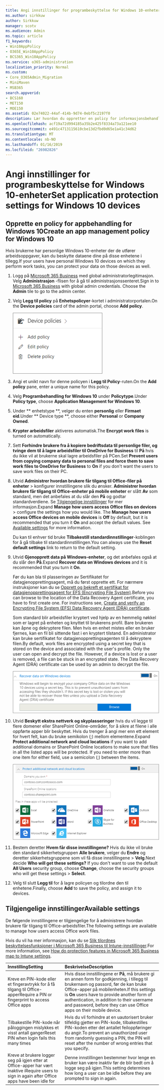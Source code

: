 ```yaml
---
title: Angi innstillinger for programbeskyttelse for Windows 10-enheter
ms.author: sirkkuw
author: Sirkkuw
manager: scotv
ms.audience: Admin
ms.topic: article
f1_keywords:
- Win10AppPolicy
- O365E_Win10AppPolicy
- BCS365_Win10AppPolicy
ms.service: o365-administration
localization_priority: Normal
ms.custom:
- Core_O365Admin_Migration
- MiniMaven
- MSB365
search.appverid:
- BCS160
- MET150
- MOE150
ms.assetid: 02e74022-44af-414b-9d74-0ebf5c2197f0
description: Lær hvordan du oppretter en policy for informasjonsbehandling av app og beskytte arbeidsfiler på Windows 10 enheter.
ms.openlocfilehash: acf19a72d994185a35b2e425f8334a73a121ee10
ms.sourcegitcommit: e491c4713115610cbe13d2fbd0d65e1a41c34d62
ms.translationtype: MT
ms.contentlocale: nb-NO
ms.lasthandoff: 01/16/2019
ms.locfileid: "26982826"
---
```

# <a name="set-application-protection-settings-for-windows-10-devices"></a><span data-ttu-id="d15ad-103">Angi innstillinger for programbeskyttelse for Windows 10-enheter</span><span class="sxs-lookup"><span data-stu-id="d15ad-103">Set application protection settings for Windows 10 devices</span></span>

## <a name="create-an-app-management-policy-for-windows-10"></a><span data-ttu-id="d15ad-104">Opprette en policy for appbehandling for Windows 10</span><span class="sxs-lookup"><span data-stu-id="d15ad-104">Create an app management policy for Windows 10</span></span>

<span data-ttu-id="d15ad-105">Hvis brukerne har personlige Windows 10-enheter der de utfører arbeidsoppgaver, kan du beskytte dataene dine på disse enhetene i tillegg.</span><span class="sxs-lookup"><span data-stu-id="d15ad-105">If your users have personal Windows 10 devices on which they perform work tasks, you can protect your data on those devices as well.</span></span>
  
1. <span data-ttu-id="d15ad-p101">Logg på [Microsoft 365 Business](https://portal.office.com) med global administratorlegitimasjon. Velg **Administrasjon** -flisen for å gå til administrasjonssenteret.</span><span class="sxs-lookup"><span data-stu-id="d15ad-p101">Sign in to [Microsoft 365 Business](https://portal.office.com) with global admin credentials. Choose the **Admin** tile to go to the admin center.</span></span> 
    
2. <span data-ttu-id="d15ad-108">Velg **Legg til policy** på **Enhetspolicyer**-kortet i administratorportalen.</span><span class="sxs-lookup"><span data-stu-id="d15ad-108">On the **Device policies** card of the admin portal, choose **Add policy**.</span></span>
    
    ![Device policies card in the admin center.](media/27c12b61-d112-4348-b557-4f3e46204797.png)
  
3. <span data-ttu-id="d15ad-110">Angi et unikt navn for denne policyen i **Legg til Policy**-ruten.</span><span class="sxs-lookup"><span data-stu-id="d15ad-110">On the **Add policy** pane, enter a unique name for this policy.</span></span> 
    
4. <span data-ttu-id="d15ad-111">Velg **Programbehandling for Windows 10** under **Policytype**.</span><span class="sxs-lookup"><span data-stu-id="d15ad-111">Under **Policy type**, choose **Application Management for Windows 10**.</span></span>
    
5. <span data-ttu-id="d15ad-112">Under \*\* enhetstype \*\*, velger du enten **personlig** eller **Firmaet eid**.</span><span class="sxs-lookup"><span data-stu-id="d15ad-112">Under \*\* Device type \*\*, choose either **Personal** or **Company Owned**.</span></span>
    
6. <span data-ttu-id="d15ad-113">**Krypter arbeidsfiler** aktiveres automatisk.</span><span class="sxs-lookup"><span data-stu-id="d15ad-113">The **Encrypt work files** is turned on automatically.</span></span> 
    
7. <span data-ttu-id="d15ad-114">Sett **Forhindre brukere fra å kopiere bedriftsdata til personlige filer, og tvinge dem til å lagre arbeidsfiler til OneDrive for Business** til **På** hvis du ikke vil at brukerne skal lagre arbeidsfiler på PCen.</span><span class="sxs-lookup"><span data-stu-id="d15ad-114">Set **Prevent users from copying company data to personal files and force them to save work files to OneDrive for Business** to **On** if you don't want the users to save work files on their PC.</span></span> 
    
8. <span data-ttu-id="d15ad-p102">Utvid **Administrer hvordan brukere får tilgang til Office-filer på enheter** \> konfigurer innstillingene slik du ønsker. **Administrer hvordan brukere får tilgang til Office-enheter på mobile enheter** er slått **Av** som standard, men det anbefales at du slår den **På** og godtar standardverdiene. Se [Tilgjengelige innstillinger](protection-settings-for-windows-10-devices.md#bkmk_settings) for mer informasjon.</span><span class="sxs-lookup"><span data-stu-id="d15ad-p102">Expand **Manage how users access Office files on devices** \> configure the settings how you would like. The **Manage how users access Office devices on mobile devices** is **Off** by default, but it is recommended that you turn it **On** and accept the default values. See [Available settings](protection-settings-for-windows-10-devices.md#bkmk_settings) for more information.</span></span> 
    
    <span data-ttu-id="d15ad-118">Du kan til enhver tid bruke **Tilbakestill standardinnstillinger**-koblingen for å gå tilbake til standardinnstillingen.</span><span class="sxs-lookup"><span data-stu-id="d15ad-118">You can always use the **Reset default settings** link to return to the default setting.</span></span> 
    
9. <span data-ttu-id="d15ad-119">Utvid **Gjenopprett data på Windows-enheter**, og det anbefales også at du slår den **På**.</span><span class="sxs-lookup"><span data-stu-id="d15ad-119">Expand **Recover data on Windows devices** and it is recommended that you turn it **On**.</span></span>
    
    <span data-ttu-id="d15ad-p103">Før du kan bla til plasseringen av Sertifikatet for datagjenopprettingsagent, må du først opprette ett. For nærmere instruksjoner kan du se [Opprett og bekreft et sertifikat for datagjenopprettingsagent for EFS (Encrypting File System)](https://go.microsoft.com/fwlink/p/?linkid=853700).</span><span class="sxs-lookup"><span data-stu-id="d15ad-p103">Before you can browse to the location of the Data Recovery Agent certificate, you have to first create one. For instructions see, [Create and verify an Encrypting File System (EFS) Data Recovery Agent (DRA) certificate](https://go.microsoft.com/fwlink/p/?linkid=853700).</span></span>
    
    <span data-ttu-id="d15ad-p104">Som standard blir arbeidsfiler kryptert ved hjelp av en hemmelig nøkkel som er lagret på enheten og knyttet til brukerens profil. Bare brukeren kan åpne og dekryptere filen. Men hvis en enhet mistes eller en bruker fjernes, kan en fil bli sittende fast i en kryptert tilstand. En administrator kan bruke sertifikatet for datagjenopprettingsagenten til å dekryptere filen.</span><span class="sxs-lookup"><span data-stu-id="d15ad-p104">By default, work files are encrypted using a secret key that is stored on the device and associated with the user's profile. Only the user can open and decrypt the file. However, if a device is lost or a user is removed, a file can be stuck in an encrypted state. The Data Recovery Agent (DRA) certificate can be used by an admin to decrypt the file.</span></span>
    
    ![Browse to Data Recovery Agent certificate.](media/7d7d664f-b72f-4293-a3e7-d0fa7371366c.png)
  
10. <span data-ttu-id="d15ad-p105">Utvid **Beskytt ekstra nettverk og skyplasseringer** hvis du vil legge til flere domener eller SharePoint Online-områder, for å sikre at filene i alle oppførte apper blir beskyttet. Hvis du trenger å angi mer enn ett element for hvert felt, kan du bruke semikolon (;) mellom elementene.</span><span class="sxs-lookup"><span data-stu-id="d15ad-p105">Expand **Protect additional network and cloud locations** if you want to add additional domains or SharePoint Online locations to make sure that files in all the listed apps will be protected. If you need to enter more than one item for either field, use a semicolon (;) between the items.</span></span> 
    
    ![Expand Protect additional network and cloud locations, and enter domains or SharePoint Online sites you own.](media/7afaa0c7-ba53-456d-8c61-312c45e09625.png)
  
11. <span data-ttu-id="d15ad-p106">Bestem deretter **Hvem får disse innstillingene?** Hvis du ikke vil bruke den standard sikkerhetsgruppen **Alle brukere**, velger du **Endre** og deretter sikkerhetsgruppene som vil få disse innstillingene \> **Velg**.</span><span class="sxs-lookup"><span data-stu-id="d15ad-p106">Next decide **Who will get these settings?** If you don't want to use the default **All Users** security group, choose **Change**, choose the security groups who will get these settings \> **Select**.</span></span>
    
12. <span data-ttu-id="d15ad-132">Velg til slutt **Legg til** for å lagre policyen og tilordne den til enhetene.</span><span class="sxs-lookup"><span data-stu-id="d15ad-132">Finally, choose **Add** to save the policy, and assign it to devices.</span></span> 
    
## <a name="available-settings"></a><span data-ttu-id="d15ad-133">Tilgjengelige innstillinger</span><span class="sxs-lookup"><span data-stu-id="d15ad-133">Available settings</span></span>

<span data-ttu-id="d15ad-134">De følgende innstillingene er tilgjengelige for å administrere hvordan brukere får tilgang til Office-arbeidsfiler.</span><span class="sxs-lookup"><span data-stu-id="d15ad-134">The following settings are available to manage how users access Office work files.</span></span>
  
<span data-ttu-id="d15ad-135">Hvis du vil ha mer informasjon, kan du se [Slik tilordnes beskyttelsesfunksjoner i Microsoft 365 Business til Intune-innstillinger](map-protection-features-to-intune-settings.md).</span><span class="sxs-lookup"><span data-stu-id="d15ad-135">For more information, see [How do protection features in Microsoft 365 Business map to Intune settings](map-protection-features-to-intune-settings.md).</span></span>
  
|<span data-ttu-id="d15ad-136">**Innstilling**</span><span class="sxs-lookup"><span data-stu-id="d15ad-136">**Setting**</span></span>|<span data-ttu-id="d15ad-137">**Beskrivelse**</span><span class="sxs-lookup"><span data-stu-id="d15ad-137">**Description**</span></span>|
|:-----|:-----|
|<span data-ttu-id="d15ad-138">Kreve en PIN-kode eller et fingeravtrykk for å få tilgang til Office-apper</span><span class="sxs-lookup"><span data-stu-id="d15ad-138">Require a PIN or fingerprint to access Office apps</span></span>  <br/> |<span data-ttu-id="d15ad-139">Hvis disse innstillingene er **På**, må brukere gi en annen form for godkjenning, i tillegg til brukernavn og passord, før de kan bruke Office-apper på mobilenheten.</span><span class="sxs-lookup"><span data-stu-id="d15ad-139">If this settings is **On** users have to provide another form of authentication, in addition to their username and password, before they can use Office apps on their mobile device.</span></span>  <br/> |
|<span data-ttu-id="d15ad-140">Tilbakestille PIN-kode når påloggingen mislykkes et visst antall ganger</span><span class="sxs-lookup"><span data-stu-id="d15ad-140">Reset PIN when login fails this many times</span></span>  <br/> |<span data-ttu-id="d15ad-141">Hvis du vil forhindre at en uautorisert bruker tilfeldig gjetter en PIN-kode, tilbakestilles PIN-koden etter det antallet feiloppføringer du angir.</span><span class="sxs-lookup"><span data-stu-id="d15ad-141">To prevent an unauthorized user from randomly guessing a PIN, the PIN will reset after the number of wrong entries that you specify.</span></span>  <br/> |
|<span data-ttu-id="d15ad-142">Kreve at brukere logger seg på igjen etter at Office-apper har vært inaktive i</span><span class="sxs-lookup"><span data-stu-id="d15ad-142">Require users to sign in again after Office apps have been idle for</span></span>  <br/> |<span data-ttu-id="d15ad-143">Denne innstillingen bestemmer hvor lenge en bruker kan være inaktiv før de blir bedt om å logge seg på igjen.</span><span class="sxs-lookup"><span data-stu-id="d15ad-143">This setting determines how long a user can be idle before they are prompted to sign in again.</span></span>  <br/> |
   

